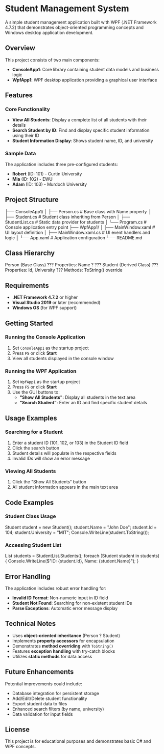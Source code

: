 ﻿# Student Management System

A simple student management application built with WPF (.NET Framework 4.7.2) that demonstrates object-oriented programming concepts and Windows desktop application development.

## Overview

This project consists of two main components:
- **ConsoleApp1**: Core library containing student data models and business logic
- **WpfApp1**: WPF desktop application providing a graphical user interface

## Features

### Core Functionality
- **View All Students**: Display a complete list of all students with their details
- **Search Student by ID**: Find and display specific student information using their ID
- **Student Information Display**: Shows student name, ID, and university

### Sample Data
The application includes three pre-configured students:
- **Robert** (ID: 101) - Curtin University
- **Mia** (ID: 102) - EWU
- **Adam** (ID: 103) - Murdoch University

## Project Structure
├── ConsoleApp1/
│   ├── Person.cs          # Base class with Name property
│   ├── Student.cs         # Student class inheriting from Person
│   ├── StudentList.cs     # Static data provider for students
│   └── Program.cs         # Console application entry point
├── WpfApp1/
│   ├── MainWindow.xaml    # UI layout definition
│   ├── MainWindow.xaml.cs # UI event handlers and logic
│   └── App.xaml           # Application configuration
└── README.md

## Class Hierarchy
Person (Base Class) 
??? Properties: Name 
? ??? Student (Derived Class) 
??? Properties: Id, University 
??? Methods: ToString() override

## Requirements

- **.NET Framework 4.7.2** or higher
- **Visual Studio 2019** or later (recommended)
- **Windows OS** (for WPF support)

## Getting Started

### Running the Console Application
1. Set `ConsoleApp1` as the startup project
2. Press `F5` or click **Start**
3. View all students displayed in the console window

### Running the WPF Application
1. Set `WpfApp1` as the startup project
2. Press `F5` or click **Start**
3. Use the GUI buttons to:
   - **"Show All Students"**: Display all students in the text area
   - **"Search Student"**: Enter an ID and find specific student details

## Usage Examples

### Searching for a Student
1. Enter a student ID (101, 102, or 103) in the Student ID field
2. Click the search button
3. Student details will populate in the respective fields
4. Invalid IDs will show an error message

### Viewing All Students
1. Click the "Show All Students" button
2. All student information appears in the main text area

## Code Examples

### Student Class Usage
Student student = new Student(); 
student.Name = "John Doe"; 
student.Id = 104; 
student.University = "MIT"; 
Console.WriteLine(student.ToString());

### Accessing Student List
List<Student> students = StudentList.Students(); 
foreach (Student student in students) 
{ 
Console.WriteLine($"ID: {student.Id}, Name: {student.Name}"); 
}

## Error Handling

The application includes robust error handling for:
- **Invalid ID Format**: Non-numeric input in ID field
- **Student Not Found**: Searching for non-existent student IDs
- **Parse Exceptions**: Automatic error message display

## Technical Notes

- Uses **object-oriented inheritance** (Person ? Student)
- Implements **property accessors** for encapsulation
- Demonstrates **method overriding** with `ToString()`
- Features **exception handling** with try-catch blocks
- Utilizes **static methods** for data access

## Future Enhancements

Potential improvements could include:
- Database integration for persistent storage
- Add/Edit/Delete student functionality
- Export student data to files
- Enhanced search filters (by name, university)
- Data validation for input fields

## License

This project is for educational purposes and demonstrates basic C# and WPF concepts.

